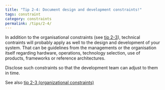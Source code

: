 ```yaml
---
title: "Tip 2-4: Document design and development constraints!"
tags: constraint
category: constraints
permalink: /tips/2-4/
---
```


In addition to the organisational constraints (see [tip 2-3](/tips/2-3)),
technical contraints will probably
apply as well to the design and development of your system. That can be guidelines
from the managements or the organisation itself regarding hardware, operations,
technology selection, use of products, frameworks or reference architectures.

Disclose such constraints so that the development team can adjust to them in time.

See also [tip 2-3 (organizational constraints)](/tips/2-3)
